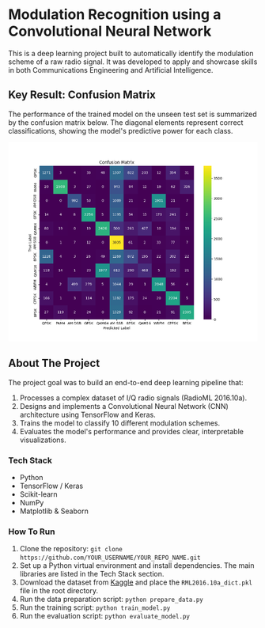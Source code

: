 # Modulation Recognition using a Convolutional Neural Network

This is a deep learning project built to automatically identify the modulation scheme of a raw radio signal. It was developed to apply and showcase skills in both Communications Engineering and Artificial Intelligence.

## Key Result: Confusion Matrix
The performance of the trained model on the unseen test set is summarized by the confusion matrix below. The diagonal elements represent correct classifications, showing the model's predictive power for each class.

![Confusion Matrix](confusion_matrix.png)

## About The Project
The project goal was to build an end-to-end deep learning pipeline that:
1.  Processes a complex dataset of I/Q radio signals (RadioML 2016.10a).
2.  Designs and implements a Convolutional Neural Network (CNN) architecture using TensorFlow and Keras.
3.  Trains the model to classify 10 different modulation schemes.
4.  Evaluates the model's performance and provides clear, interpretable visualizations.

### Tech Stack
* Python
* TensorFlow / Keras
* Scikit-learn
* NumPy
* Matplotlib & Seaborn

### How To Run
1.  Clone the repository: `git clone https://github.com/YOUR_USERNAME/YOUR_REPO_NAME.git`
2.  Set up a Python virtual environment and install dependencies. The main libraries are listed in the Tech Stack section.
3.  Download the dataset from [Kaggle](https://www.kaggle.com/datasets/nolasthitnotomorrow/radioml2016-deepsigcom) and place the `RML2016.10a_dict.pkl` file in the root directory.
4.  Run the data preparation script: `python prepare_data.py`
5.  Run the training script: `python train_model.py`
6.  Run the evaluation script: `python evaluate_model.py`
